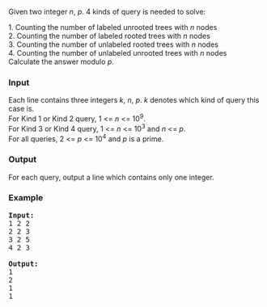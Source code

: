 <p>
Given two integer <i>n</i>, <i>p</i>. 4 kinds of query is needed to solve:</p>
<p>
1. Counting the number of labeled unrooted trees with <i>n</i> nodes<br>
2. Counting the number of labeled rooted trees with <i>n</i> nodes<br>
3. Counting the number of unlabeled rooted trees with <i>n</i> nodes<br>
4. Counting the number of unlabeled unrooted trees with <i>n</i> nodes<br>
Calculate the answer modulo <i>p</i>.

</p><h3>Input</h3>
<p>
Each line contains three integers <i>k</i>, <i>n</i>, <i>p</i>. <i>k</i> denotes which kind of query this
case is.<br>
For Kind 1 or Kind 2 query, 1 &lt;= <i>n</i> &lt;= 10<sup>9</sup>.<br>
For Kind 3 or Kind 4 query, 1 &lt;= <i>n</i> &lt;= 10<sup>3</sup> and <i>n</i> &lt;= <i>p</i>.<br>
For all queries, 2 &lt;= <i>p</i> &lt;= 10<sup>4</sup> and <i>p</i> is a prime.

</p><h3>Output</h3>
<p>
For each query, output a line which contains only one integer.

</p><h3>Example</h3>

<pre><b>Input:</b>
1 2 2
2 2 3
3 2 5
4 2 3

<b>Output:</b>
1
2
1
1
</pre>